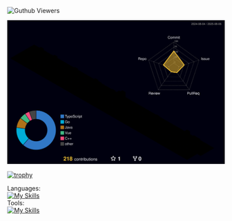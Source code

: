![Guthub Viewers](https://komarev.com/ghpvc/?username=mumeinosato)

<p align="left">
<picture>
 <img alt="github profile contributions chart"  src="https://raw.githubusercontent.com/mumeinosato/mumeinosato/refs/heads/main/profile-3d-contrib/profile-night-rainbow.svg" />
</picture>


<!-- <p align="left"> 
  <a href="https://github.com/mumeinosato/mumeinosato">
    <img src="https://img.shields.io/github/watchers/mumeinosato/mumeinosato?style=social" alt="mumeinosato" />
  </a>
  <a href="https://twitter.com/mumeinosato">
    <img height="20" src="https://img.shields.io/twitter/follow/mumeinosato" />
  </a>
  <a href="https://www.youtube.com/channel/UCpb92184AP2Ffhyf7u2bD3w">
    <img height="20" src="https://img.shields.io/youtube/channel/views/UCpb92184AP2Ffhyf7u2bD3w" />
  </a>
  <a href="https://github.com/mumeinosato">
    <img height="20" src="https://img.shields.io/github/followers/mumeinosato?style=social" />
</p>
  
[![mumeinosato's GitHub stats](https://github-readme-stats.vercel.app/api?username=mumeinosato)](https://github.com/anuraghazra/github-readme-stats)
[![Top Langs](https://github-readme-stats.vercel.app/api/top-langs/?username=mumeinosato&layout=compact)](https://github.com/anuraghazra/github-readme-stats)
 -->
 
<!--[![GitHub Streak](https://streak-stats.demolab.com?user=mumeinosato&date_format=%5BY%2F%5Dn%2Fj&ring=48b0d5&fire=48b0d5&currStreakLabel=48b0d5&currStreakNum=48b0d5)](https://git.io/streak-stats)　-->

[![trophy](https://github-profile-trophy.vercel.app/?username=mumeinosato)](https://github.com/ryo-ma/github-profile-trophy)
  
Languages:<br>
[![My Skills](https://skillicons.dev/icons?i=bash,c,cs,cpp,go,rust,py,ts,html,css,react,nextjs,remix,vue,nuxtjs,nestjs,prisma,discordjs,flutter,dotnet)](https://skillicons.dev)<br/>
Tools:<br>
[![My Skills](https://skillicons.dev/icons?i=discord,github,anaconda,nodejs,ubuntu,nginx,mongodb,mysql,grafana,docker,kubernetes,cloudflare,vscode,visualstudio,idea,androidstudio,vim,blender)](https://skillicons.dev)

